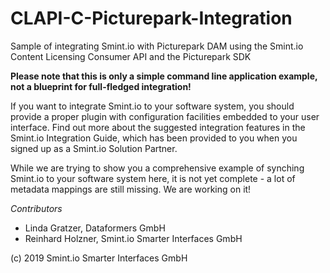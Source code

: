# CLAPI-C-Picturepark-Integration
Sample of integrating Smint.io with Picturepark DAM using the Smint.io Content Licensing Consumer API and the Picturepark SDK

**Please note that this is only a simple command line application example, not a blueprint for full-fledged integration!**

If you want to integrate Smint.io to your software system, you should provide a proper plugin with configuration facilities embedded to your user interface. Find out more about the suggested integration features in the Smint.io Integration Guide, which has been provided to you when you signed up as a Smint.io Solution Partner.

While we are trying to show you a comprehensive example of synching Smint.io to your software system here, it is not yet complete - a lot of metadata mappings are still missing. We are working on it!

*Contributors*

- Linda Gratzer, Dataformers GmbH
- Reinhard Holzner, Smint.io Smarter Interfaces GmbH

(c) 2019 Smint.io Smarter Interfaces GmbH
